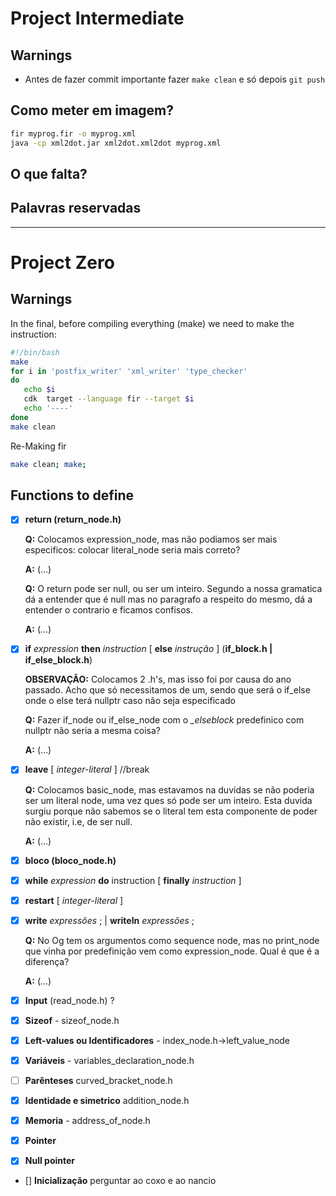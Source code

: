 # Project Intermediate

## Warnings

* Antes de fazer commit importante fazer `make clean` e só depois `git push`

## Como meter em imagem?

```bash
fir myprog.fir -o myprog.xml
java -cp xml2dot.jar xml2dot.xml2dot myprog.xml
```

## O que falta?

## Palavras reservadas


---

# Project Zero

## Warnings

In the final, before compiling everything (make) we need to make the instruction:
```bash
#!/bin/bash
make
for i in 'postfix_writer' 'xml_writer' 'type_checker'
do
   echo $i
   cdk  target --language fir --target $i
   echo '----'
done
make clean
```
Re-Making fir

```bash
make clean; make;
```


## Functions to define

* [x] **return (return_node.h)**

    **Q:** Colocamos expression_node, mas não podiamos ser mais especificos: colocar literal_node seria mais correto?
    
    **A:** (...)

    **Q:** O return pode ser null, ou ser um inteiro. Segundo a nossa gramatica dá a entender que é null mas no paragrafo a respeito do mesmo, dá a entender o contrario e ficamos confisos.
    
    **A:** (...)


* [x] **if** *expression* **then** *instruction* [ **else** *instrução* ]  (**if_block.h | if_else_block.h**)

  **OBSERVAÇÃO:** Colocamos 2 .h's, mas isso foi por causa do ano passado. Acho que só necessitamos de um, sendo que será o if_else onde o else terá nullptr caso não seja especificado

  **Q:** Fazer if_node ou if_else_node com o *_elseblock* predefinico com nullptr não seria a mesma coisa?

  **A:** (...)
  
* [x] **leave** [ *integer-literal* ] //break

  **Q:** Colocamos basic_node, mas estavamos na duvidas se não poderia ser um literal node, uma vez ques só pode ser um inteiro. Esta duvida surgiu porque não sabemos se o literal tem esta componente de poder não existir, i.e, de ser null.

  **A:** (...)
  
* [x] **bloco (bloco_node.h)**

* [x] **while** *expression* **do** instruction [ **finally** *instruction* ]

* [x] **restart** [ *integer-literal* ]

* [x] **write** *expressões* ; | **writeln** *expressões* ;

  **Q:** No Og tem os argumentos como sequence node, mas no print_node que vinha por predefinição vem como expression_node. Qual é que é a diferença?

  **A:** (...)

* [x] **Input** (read_node.h) ?

* [x] **Sizeof** - sizeof_node.h

* [x] **Left-values ou Identificadores** - index_node.h->left_value_node

* [x] **Variáveis** - variables_declaration_node.h

* [ ] **Parênteses** curved_bracket_node.h

* [x] **Identidade e simetrico** addition_node.h

* [x] **Memoria** - address_of_node.h

* [x] **Pointer**
* [x] **Null pointer**

* [] **Inicialização** perguntar ao coxo e ao nancio


